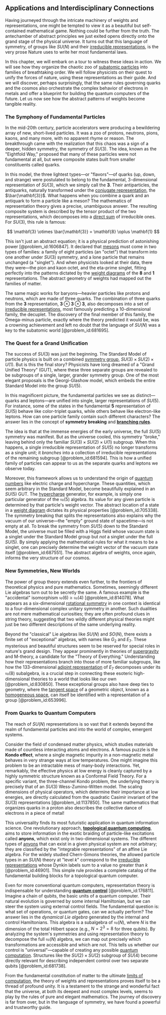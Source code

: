 ## Applications and Interdisciplinary Connections

Having journeyed through the intricate machinery of weights and representations, one might be tempted to view it as a beautiful but self-contained mathematical game. Nothing could be further from the truth. The antechamber of abstract principles we just exited opens directly onto the grand stage of the physical universe. It turns out that this language of symmetry, of groups like $SU(N)$ and their [irreducible representations](@article_id:137690), is the very prose Nature uses to write her most fundamental laws.

In this chapter, we will embark on a tour to witness these ideas in action. We will see how they organize the chaotic zoo of [subatomic particles](@article_id:141998) into families of breathtaking order. We will follow physicists on their quest to unify the forces of nature, using these representations as their guide. And we will discover, perhaps surprisingly, that the same rules governing quarks and the cosmos also orchestrate the complex behavior of electrons in metals and offer a blueprint for building the quantum computers of the future. Let us now see how the abstract patterns of weights become tangible reality.

### The Symphony of Fundamental Particles

In the mid-20th century, particle accelerators were producing a bewildering array of new, short-lived particles. It was a zoo of protons, neutrons, pions, kaons, and many more, with no apparent rhyme or reason. The breakthrough came with the realization that this chaos was a sign of a deeper, hidden symmetry, the symmetry of $SU(3)$. The idea, known as the "Eightfold Way," proposed that many of these particles were not fundamental at all, but were composite states built from smaller constituents called quarks.

In this model, the three lightest types—or "flavors"—of quarks (up, down, and strange) were postulated to belong to the fundamental, 3-dimensional representation of $SU(3)$, which we simply call the $\mathbf{3}$. Their antiparticles, the antiquarks, naturally transformed under the [conjugate representation](@article_id:138642), the $\bar{\mathbf{3}}$. What happens when you combine a quark and an antiquark to form a particle like a meson? The mathematics of representation theory gives a precise, unambiguous answer. The resulting composite system is described by the tensor product of the two representations, which decomposes into a [direct sum](@article_id:156288) of irreducible ones. For $SU(3)$, this rule is famous:

$$
\mathbf{3} \otimes \bar{\mathbf{3}} = \mathbf{8} \oplus \mathbf{1}
$$

This isn't just an abstract equation; it is a physical prediction of astonishing power [@problem_id:1606847]. It declared that [mesons](@article_id:184041) must come in two types of families: a family of eight particles (an "octet") that transform into one another under $SU(3)$ symmetry, and a lone particle that remains unchanged (a "singlet"). And when physicists looked at their data, there they were—the pion and kaon octet, and the eta-prime singlet, fitting perfectly into the patterns dictated by the [weight diagrams](@article_id:204140) of the $\mathbf{8}$ and $\mathbf{1}$ representations. The abstract geometry of weights had mapped out the families of matter.

The same magic works for baryons—heavier particles like protons and neutrons, which are made of three quarks. The combination of three quarks from the $\mathbf{3}$ representation, $\mathbf{3} \otimes \mathbf{3} \otimes \mathbf{3}$, also decomposes into a set of [irreducible representations](@article_id:137690), most famously predicting a 10-dimensional family, the decuplet. The discovery of the final member of this family, the Omega-minus particle, exactly where the theory predicted it would be, was a crowning achievement and left no doubt that the language of $SU(N)$ was a key to the subatomic world [@problem_id:681695].

### The Quest for a Grand Unification

The success of $SU(3)$ was just the beginning. The Standard Model of particle physics is built on a combined [symmetry group](@article_id:138068), $SU(3) \times SU(2) \times U(1)$. But is this the final story? Physicists have long dreamed of a "Grand Unified Theory" (GUT), where these three separate groups are revealed to be subgroups of a single, larger, grander symmetry group. One of the most elegant proposals is the Georgi-Glashow model, which embeds the entire Standard Model into the group $SU(5)$.

In this magnificent picture, the fundamental particles we see as distinct—quarks and leptons—are unified into single, larger representations of $SU(5)$. For instance, some of the states in the fundamental $\mathbf{5}$ representation of $SU(5)$ behave like color-triplet quarks, while others behave like electron-like leptons. How can one particle family contain such different characters? The answer lies in the concept of **symmetry breaking** and **[branching rules](@article_id:137860)**.

The idea is that at the immense energies of the early universe, the full $SU(5)$ symmetry was manifest. But as the universe cooled, this symmetry "broke," leaving behind only the familiar $SU(3) \times SU(2) \times U(1)$ subgroup. When this happens, a single irreducible representation of $SU(5)$ no longer transforms as a single unit; it *branches* into a collection of irreducible representations of the remaining subgroup [@problem_id:681594]. This is how a unified family of particles can appear to us as the separate quarks and leptons we observe today.

Moreover, this framework allows us to understand the origin of [quantum numbers](@article_id:145064) like electric charge and hypercharge. These quantities, which seem arbitrary in the Standard Model, become beautifully explained in an $SU(5)$ GUT. The [hypercharge](@article_id:186163) generator, for example, is simply one particular generator of the $\mathfrak{su}(5)$ algebra. Its value for any given particle is determined by that particle's weight vector. The abstract location of a state in a [weight diagram](@article_id:182194) dictates its physical properties [@problem_id:705338]. The symmetry breaking that splits the representations also explains why the vacuum of our universe—the "empty" ground state of spacetime—is not empty at all. To break the symmetry from $SU(5)$ down to the Standard Model, the universe must be filled with a Higgs field whose vacuum state is a singlet under the Standard Model group but *not* a singlet under the full $SU(5)$. By simply applying the mathematical rules for what it means to be a singlet, one can precisely determine the weight vector of the vacuum state itself [@problem_id:687551]. The abstract algebra of weights, once again, informs the very structure of our cosmos.

### New Symmetries, New Worlds

The power of group theory extends even further, to the frontiers of theoretical physics and pure mathematics. Sometimes, seemingly different Lie algebras turn out to be secretly the same. A famous example is the "accidental" isomorphism $\mathfrak{so}(6) \cong \mathfrak{su}(4)$ [@problem_id:814078]. What appears as a six-dimensional [rotational symmetry](@article_id:136583) in one context is identical to a four-dimensional complex unitary symmetry in another. Such dualities are not mere mathematical curiosities; they are often profound clues in string theory, suggesting that two wildly different physical theories might just be two different descriptions of the same underlying reality.

Beyond the "classical" Lie algebras like $SU(N)$ and $SO(N)$, there exists a finite set of "exceptional" algebras, with names like $G_2$ and $E_7$. These mysterious and beautiful structures seem to be reserved for special roles in nature's grand design. They appear prominently in theories of [supergravity](@article_id:148195) and M-theory, a candidate for the "Theory of Everything." Understanding how their representations branch into those of more familiar subgroups, like how the 133-dimensional [adjoint representation](@article_id:146279) of $E_7$ decomposes under its $\mathfrak{su}(8)$ subalgebra, is a crucial step in connecting these esoteric high-dimensional theories to a world that looks like our own [@problem_id:830850]. These exceptional groups also have deep ties to geometry, where the [tangent space](@article_id:140534) of a geometric object, known as a [homogeneous space](@article_id:159142), can itself be identified with a representation of a group [@problem_id:653996].

### From Quarks to Quantum Computers

The reach of $SU(N)$ representations is so vast that it extends beyond the realm of fundamental particles and into the world of complex, emergent systems.

Consider the field of condensed matter physics, which studies materials made of countless interacting atoms and electrons. A famous puzzle is the **Kondo effect**, where a single magnetic impurity in a non-magnetic metal behaves in very strange ways at low temperatures. One might imagine this problem to be an intractable mess of many-body interactions. Yet, remarkably, the effective physics at low energy is cleanly captured by a highly symmetric structure known as a Conformal Field Theory. For a specific variant, the three-channel Kondo problem, the underlying theory is precisely that of an $SU(3)$ Wess-Zumino-Witten model. The scaling dimensions of physical operators, which determine their importance at low energies, are directly calculated from the quadratic Casimir invariant of the $SU(3)$ representations [@problem_id:1137850]. The same mathematics that organizes quarks in a proton also describes the collective dance of electrons in a piece of metal!

This universality finds its most futuristic application in quantum information science.
One revolutionary approach, **[topological quantum computing](@article_id:138166)**, aims to store information in the exotic braiding of particle-like excitations called **anyons**, which exist only in two-dimensional systems. The different types of [anyons](@article_id:143259) that can exist in a given physical system are not arbitrary; they are classified by the "integrable representations" of an affine Lie algebra. For the widely studied Chern-Simons theories, the allowed particle types in an $SU(N)$ theory at "level $k$" correspond to the [irreducible representations](@article_id:137690) whose Dynkin labels sum to a value no greater than $k$ [@problem_id:46901]. This simple rule provides a complete catalog of the fundamental building blocks for a topological quantum computer.

Even for more conventional quantum computers, representation theory is indispensable for understanding **[quantum control](@article_id:135853)** [@problem_id:176811]. Imagine a chain of qubits, the basic units of a quantum computer. Their natural evolution is governed by some internal Hamiltonian, but we can steer the system using external control fields. The fundamental question is: what set of operations, or quantum gates, can we actually perform? The answer lies in the *dynamical Lie algebra* generated by the internal and control Hamiltonians. This algebra is a subalgebra of $\mathfrak{su}(N)$, where $N$ is the dimension of the total Hilbert space (e.g., $N=2^3=8$ for three qubits). By analyzing the system's symmetries and using representation theory to decompose the full $\mathfrak{su}(N)$ algebra, we can map out precisely which transformations are accessible and which are not. This tells us whether our control is "universal"—capable of creating any possible [quantum computation](@article_id:142218). Structures like the $SU(2) \times SU(2)$ subgroup of $SU(4)$ become directly relevant for describing independent control over two separate qubits [@problem_id:681738].

From the fundamental constitution of matter to the ultimate [limits of computation](@article_id:137715), the theory of weights and representations proves itself to be a thread of profound unity. It is a testament to the strange and wonderful fact that the universe, at both its deepest and most complex levels, seems to play by the rules of pure and elegant mathematics. The journey of discovery is far from over, but in the language of symmetry, we have found a powerful and trustworthy guide.